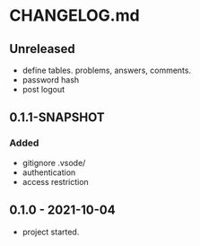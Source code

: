 # CHANGELOG.md

## Unreleased
* define tables. problems, answers, comments.
* password hash
* post logout


## 0.1.1-SNAPSHOT
### Added
* gitignore .vsode/
* authentication
* access restriction

## 0.1.0 - 2021-10-04
* project started.
